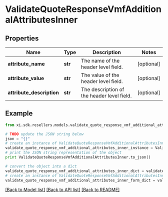 # ValidateQuoteResponseVmfAdditionalAttributesInner


## Properties

Name | Type | Description | Notes
------------ | ------------- | ------------- | -------------
**attribute_name** | **str** | The name of the header level field. | [optional] 
**attribute_value** | **str** | The value of the header level field. | [optional] 
**attribute_description** | **str** | The description of the header level field. | [optional] 

## Example

```python
from xi.sdk.resellers.models.validate_quote_response_vmf_additional_attributes_inner import ValidateQuoteResponseVmfAdditionalAttributesInner

# TODO update the JSON string below
json = "{}"
# create an instance of ValidateQuoteResponseVmfAdditionalAttributesInner from a JSON string
validate_quote_response_vmf_additional_attributes_inner_instance = ValidateQuoteResponseVmfAdditionalAttributesInner.from_json(json)
# print the JSON string representation of the object
print ValidateQuoteResponseVmfAdditionalAttributesInner.to_json()

# convert the object into a dict
validate_quote_response_vmf_additional_attributes_inner_dict = validate_quote_response_vmf_additional_attributes_inner_instance.to_dict()
# create an instance of ValidateQuoteResponseVmfAdditionalAttributesInner from a dict
validate_quote_response_vmf_additional_attributes_inner_form_dict = validate_quote_response_vmf_additional_attributes_inner.from_dict(validate_quote_response_vmf_additional_attributes_inner_dict)
```
[[Back to Model list]](../README.md#documentation-for-models) [[Back to API list]](../README.md#documentation-for-api-endpoints) [[Back to README]](../README.md)


